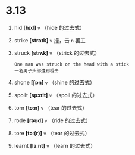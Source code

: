 # 3.13







1. hid **[hɪd]** `v` （hide 的过去式）

2. strike **[straɪk]** `v` 撞，击 `n` 罢工

3. struck **[strʌk]** `v` （strick 的过去式）
    ```
    One man was struck on the head with a stick
    一名男子头部遭到棍击
    ```

4. shone **[ʃɒn]** `v` （shine 的过去式）

5. spoilt **[spɔɪlt]** `v` （spoil 的过去式）

6. torn **[tɔːn]** `v` （tear 的过去式）

7. rode **[rəʊd]** `v` （ride 的过去式）

8. tore **[tɔː(r)]** `v` （tear 的过去式）

9. learnt **[lɜːnt]** `v` （learn 的过去式）

